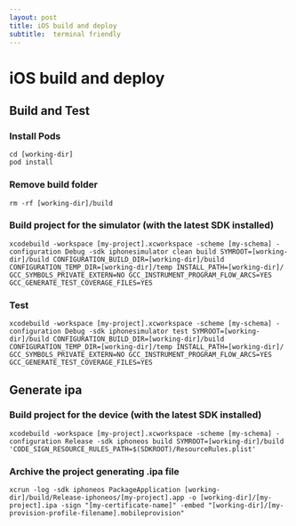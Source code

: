 ```yaml
---
layout: post
title: iOS build and deploy
subtitle:  terminal friendly
---
```


# iOS build and deploy

## Build and Test

### Install Pods

    cd [working-dir]
    pod install

### Remove build folder 

    rm -rf [working-dir]/build
    
### Build project for the simulator (with the latest SDK installed)

    xcodebuild -workspace [my-project].xcworkspace -scheme [my-schema] -configuration Debug -sdk iphonesimulator clean build SYMROOT=[working-dir]/build CONFIGURATION_BUILD_DIR=[working-dir]/build CONFIGURATION_TEMP_DIR=[working-dir]/temp INSTALL_PATH=[working-dir]/ GCC_SYMBOLS_PRIVATE_EXTERN=NO GCC_INSTRUMENT_PROGRAM_FLOW_ARCS=YES GCC_GENERATE_TEST_COVERAGE_FILES=YES

### Test

    xcodebuild -workspace [my-project].xcworkspace -scheme [my-schema] -configuration Debug -sdk iphonesimulator test SYMROOT=[working-dir]/build CONFIGURATION_BUILD_DIR=[working-dir]/build CONFIGURATION_TEMP_DIR=[working-dir]/temp INSTALL_PATH=[working-dir]/ GCC_SYMBOLS_PRIVATE_EXTERN=NO GCC_INSTRUMENT_PROGRAM_FLOW_ARCS=YES GCC_GENERATE_TEST_COVERAGE_FILES=YES

## Generate ipa

### Build project for the device (with the latest SDK installed)

    xcodebuild -workspace [my-project].xcworkspace -scheme [my-schema] -configuration Release -sdk iphoneos build SYMROOT=[working-dir]/build 'CODE_SIGN_RESOURCE_RULES_PATH=$(SDKROOT)/ResourceRules.plist'

### Archive the project generating .ipa file

    xcrun -log -sdk iphoneos PackageApplication [working-dir]/build/Release-iphoneos/[my-project].app -o [working-dir]/[my-project].ipa -sign "[my-certificate-name]" -embed "[working-dir]/[my-provision-profile-filename].mobileprovision"



